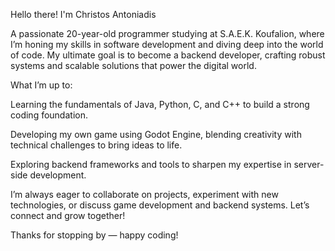 Hello there! I'm Christos Antoniadis

A passionate 20-year-old programmer studying at S.A.E.K. Koufalion, where I’m honing my skills in software development and diving deep into the world of code. My ultimate goal is to become a backend developer, crafting robust systems and scalable solutions that power the digital world.

What I’m up to:

Learning the fundamentals of Java, Python, C, and C++ to build a strong coding foundation.

Developing my own game using Godot Engine, blending creativity with technical challenges to bring ideas to life.

Exploring backend frameworks and tools to sharpen my expertise in server-side development.

I’m always eager to collaborate on projects, experiment with new technologies, or discuss game development and backend systems. Let’s connect and grow together!

Thanks for stopping by — happy coding! 
